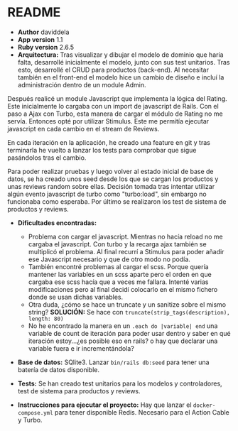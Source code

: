 # README

* **Author**
daviddela
* **App version**
1.1
* **Ruby version**
  2.6.5
* **Arquitectura:** Tras visualizar y dibujar el modelo de dominio que haría falta, desarrollé inicialmente el modelo, junto con sus test unitarios.
Tras esto, desarrollé el CRUD para productos (back-end). Al necesitar también en el front-end el modelo hice un cambio de diseño e incluí la administración dentro de un module Admin.

Después realicé un module Javascript que implementa la lógica del Rating. Este inicialmente lo cargaba con un import de javascript de Rails.
Con el paso a Ajax con Turbo, esta manera de cargar el módulo de Rating no me servía. Entonces opté por utilizar Stimulus. Este me permitía ejecutar javascript en cada cambio en el stream de Reviews.

En cada iteración en la aplicación, he creado una feature en git y tras terminarla he vuelto a lanzar los tests para comprobar que sigue pasándolos tras el cambio.

Para poder realizar pruebas y luego volver al estado inicial de base de datos, se ha creado unos seed desde los que se cargan los productos y unas reviews random sobre ellas.
Decisión tomada tras intentar utilizar algún evento javascript de turbo como "turbo:load", sin embargo no funcionaba como esperaba.
Por último se realizaron los test de sistema de productos y reviews.


* **Dificultades encontradas:** 
  * Problema con cargar el javascript. Mientras no hacía reload no me cargaba el javascript. Con turbo y la recarga ajax también se multiplicó el problema. Al final recurrí a Stimulus para poder añadir ese Javascript necesario y que de otro modo no podía.
  * También encontré problemas al cargar el scss. Porque quería mantener las variables en un scss aparte pero el orden en que cargaba ese scss hacía que a veces me fallara. Intenté varias modificaciones pero al final decidí colocarlo en el mismo fichero donde se usan dichas variables.
  * Otra duda, ¿cómo se hace un truncate y un sanitize sobre el mismo string? **SOLUCIÓN:** Se hace con ```truncate(strip_tags(description), length: 80)```
  * No he encontrado la manera en un ```.each do |variable| end``` una variable de count de iteración para poder usar dentro y saber en qué iteración estoy...¿es posible eso en rails? o hay que declarar una variable fuera e ir incrementándola?

* **Base de datos:** SQlite3. Lanzar ```bin/rails db:seed``` para tener una batería de datos disponible.

* **Tests:** Se han creado test unitarios para los modelos y controladores, test de sistema para productos y reviews.

* **Instrucciones para ejecutar el proyecto:** Hay que lanzar el ````docker-compose.yml```` para tener disponible Redis. Necesario para el Action Cable y Turbo.

